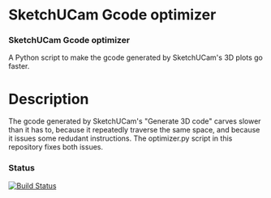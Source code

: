 SketchUCam Gcode optimizer
==========================

### SketchUCam Gcode optimizer

A Python script to make the gcode generated by SketchUCam's 3D plots go faster.

Description
===========

The gcode generated by SketchUCam's "Generate 3D code" carves slower than it has to, because it repeatedly traverse the same space, and because it issues some redudant instructions.  The optimizer.py script in this repository fixes both issues.



### Status
[![Build Status](https://travis-ci.org/razeh/sketchucam-gcode-optimizer.svg?branch=master)](https://travis-ci.org/razeh/sketchucam-gcode-optimizer)
